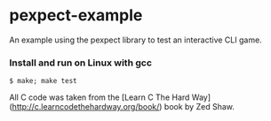 # pexpect-example
An example using the pexpect library to test an interactive CLI game.

### Install and run on Linux with gcc
```shell
$ make; make test
```


All C code was taken from the [Learn C The Hard Way] (http://c.learncodethehardway.org/book/) book by Zed Shaw.
